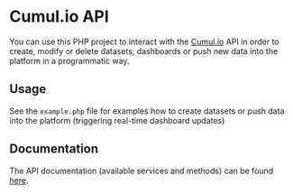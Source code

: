 # Cumul.io API

You can use this PHP project to interact with the [Cumul.io](https://cumul.io) API in order to create, modify or delete datasets, dashboards or push new data into the platform in a programmatic way.

## Usage

See the `example.php` file for examples how to create datasets or push data into the platform (triggering real-time dashboard updates)

## Documentation

The API documentation (available services and methods) can be found [here](http://docs.cumul.io).
